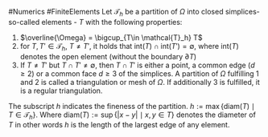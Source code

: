 #Numerics #FiniteElements 
Let $\mathcal{T}_h$ be a partition of $\Omega$ into closed simplices- so-called elements - $T$ with the following properties:
1. $\overline{\Omega} = \bigcup_{T\in \mathcal{T}_h} T$
2. for $T, T' \in \mathcal{T}_h$, $T \neq T'$, it holds that $\text{int}(T) \cap \text{int}(T') = \emptyset$, where $\text{int}(T)$ denotes the open element (without the boundary $\partial T$) 
3. If $T \neq T'$ but $T \cap T' \neq \emptyset$, then $T \cap T'$ is either a point, a common edge ($d \geq 2$) or a common face $d \geq 3$ of the simplices.
A partition of $\Omega$ fulfilling 1 and 2 is called a triangulation or mesh of $\Omega$. If additionally 3 is fulfilled, it is a regular triangulation.

The subscript $h$ indicates the fineness of the partition. $h := \max \{ \text{diam} (T) \mid T \in \mathcal{T}_h\}$.  Where $\text{diam} (T) := \sup\{ |x-y| \mid x,y \in T\}$ denotes the diameter of $T$ in other words $h$ is the length of the largest edge of any element. 

